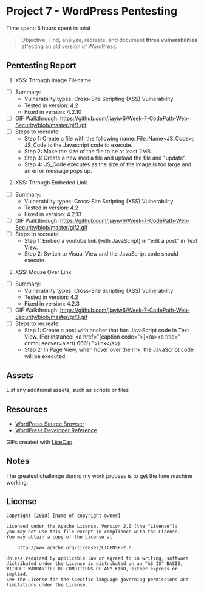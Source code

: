 # Project 7 - WordPress Pentesting

Time spent: 5 hours spent in total

> Objective: Find, analyze, recreate, and document **three vulnerabilities** affecting an old version of WordPress.

## Pentesting Report

1. XSS: Through Image Filename
  - [ ] Summary: 
    - Vulnerability types: Cross-Site Scripting (XSS) Vulnerability
    - Tested in version: 4.2
    - Fixed in version: 4.2.10
  - [ ] GIF Walkthrough: https://github.com/jiayiw6/Week-7-CodePath-Web-Security/blob/master/gif1.gif
  - [ ] Steps to recreate:
    - Step 1: Create a file with the following name: File_Name<JS_Code>; JS_Code is the Javascript code to execute.
    - Step 2: Make the size of the file to be at least 2MB.
    - Step 3: Create a new media file and upload the file and "update".
    - Step 4: JS_Code executes as the size of the image is too large and an error message pops up. 
  
2. XSS: Through Embeded Link
  - [ ] Summary: 
    - Vulnerability types: Cross-Site Scripting (XSS) Vulnerability
    - Tested in version: 4.2
    - Fixed in version: 4.2.13
  - [ ] GIF Walkthrough: https://github.com/jiayiw6/Week-7-CodePath-Web-Security/blob/master/gif2.gif
  - [ ] Steps to recreate: 
    - Step 1: Embed a youtube link (with JavaScript) in "edit a post" in Text View.
    - Step 2: Switch to Visual View and the JavaScript code should execute.
    
3. XSS: Mouse Over Link
  - [ ] Summary: 
    - Vulnerability types: Cross-Site Scripting (XSS) Vulnerability
    - Tested in version: 4.2
    - Fixed in version: 4.2.3
  - [ ] GIF Walkthrough: https://github.com/jiayiw6/Week-7-CodePath-Web-Security/blob/master/gif3.gif
  - [ ] Steps to recreate: 
    - Step 1: Create a post with ancher that has JavaScript code in Text View. (For instance: \<a href\="[caption code=">]\</a\>\<a title\=\" onmouseover\=alert\(\'666\'\) \"\>link\<\/a>\)
    - Step 2: In Page View, when hover over the link, the JavaScript code will be executed.

## Assets

List any additional assets, such as scripts or files

## Resources

- [WordPress Source Browser](https://core.trac.wordpress.org/browser/)
- [WordPress Developer Reference](https://developer.wordpress.org/reference/)

GIFs created with [LiceCap](http://www.cockos.com/licecap/).

## Notes

The greatest challenge during my work process is to get the time machine working. 

## License

    Copyright [2018] [name of copyright owner]

    Licensed under the Apache License, Version 2.0 (the "License");
    you may not use this file except in compliance with the License.
    You may obtain a copy of the License at

        http://www.apache.org/licenses/LICENSE-2.0

    Unless required by applicable law or agreed to in writing, software
    distributed under the License is distributed on an "AS IS" BASIS,
    WITHOUT WARRANTIES OR CONDITIONS OF ANY KIND, either express or implied.
    See the License for the specific language governing permissions and
    limitations under the License.
